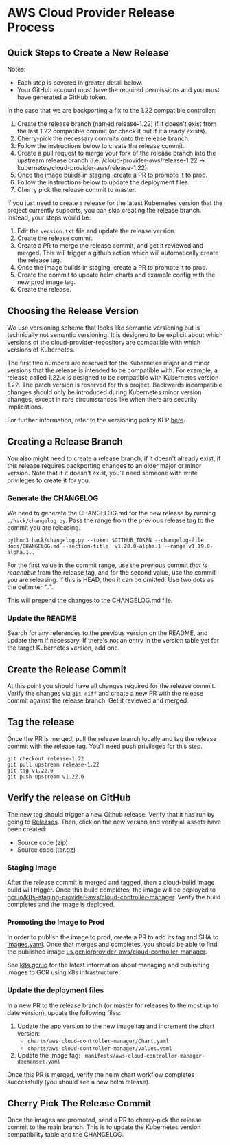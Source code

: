 # AWS Cloud Provider Release Process

## Quick Steps to Create a New Release

Notes:
- Each step is covered in greater detail below.
- Your GitHub account must have the required permissions and you must have generated a GitHub token.

In the case that we are backporting a fix to the 1.22 compatible controller:

1. Create the release branch (named release-1.22) if it doesn't exist from the last 1.22 compatible commit (or check it out if it already exists).
2. Cherry-pick the necessary commits onto the release branch.
3. Follow the instructions below to create the release commit.
4. Create a pull request to merge your fork of the release branch into the upstream release branch (i.e. <user>/cloud-provider-aws/release-1.22 -> kubernetes/cloud-provider-aws/release-1.22).
4. Once the image builds in staging, create a PR to promote it to prod.
5. Follow the instructions below to update the deployment files.
6. Cherry pick the release commit to master.

If you just need to create a release for the latest Kubernetes version that the project currently supports, you can skip creating the release branch.  Instead, your steps would be:

1. Edit the `version.txt` file and update the release version.
2. Create the release commit.
3. Create a PR to merge the release commit, and get it reviewed and merged.  This will trigger a github action which will automatically create the release tag.
4. Once the image builds in staging, create a PR to promote it to prod.
5. Create the commit to update helm charts and example config with the new prod image tag.
6. Create the release.

## Choosing the Release Version

We use versioning scheme that looks like semantic versioning but is technically not semantic versioning.  It is designed to be explicit about
which versions of the cloud-provider-repository are compatible with which versions of Kubernetes.

The first two numbers are reserved for the Kubernetes major and minor versions that the release is intended to be compatible with.  For example,
a release called 1.22.x is designed to be compatible with Kubernetes version 1.22.  The patch version is reserved for this project.  Backwards
incompatible changes should only be introduced during Kubernetes minor version changes, except in rare circumstances like when there are security
implications.

For further information, refer to the versioning policy KEP [here](https://github.com/kubernetes/enhancements/tree/master/keps/sig-cloud-provider/1771-versioning-policy-for-external-cloud-providers).

## Creating a Release Branch
You also might need to create a release branch, if it doesn't already exist, if this release requires backporting
changes to an older major or minor version. Note that if it doesn't exist, you'll need someone with write privileges to create it for you.

### Generate the CHANGELOG
We need to generate the CHANGELOG.md for the new release by running `./hack/changelog.py`. Pass the range from the previous release tag to the commit you
are releasing.

```
python3 hack/changelog.py --token $GITHUB_TOKEN --changelog-file docs/CHANGELOG.md --section-title  v1.20.0-alpha.1 --range v1.19.0-alpha.1..
```

For the first value in the commit range, use the previous commit *that is reachable* from the release tag, and for the second value,
use the commit you are releasing.  If this is HEAD, then it can be omitted.  Use two dots as the delimiter "..".

This will prepend the changes to the CHANGELOG.md file.

### Update the README
Search for any references to the previous version on the README, and update them if necessary.  If there's not an entry in the version table yet for the target
Kubernetes version, add one.

## Create the Release Commit
At this point you should have all changes required for the release commit. Verify the changes via `git diff` and create a new PR
with the release commit against the release branch.  Get it reviewed and merged.

## Tag the release

Once the PR is merged, pull the release branch locally and tag the release commit with the release tag. You'll need push privileges for this step.

```
git checkout release-1.22
git pull upstream release-1.22
git tag v1.22.0
git push upstream v1.22.0
```

## Verify the release on GitHub

The new tag should trigger a new Github release. Verify that it has run by going to [Releases](https://github.com/kubernetes/cloud-provider-aws/releases). Then, click on the new version and verify all assets have been created:

- Source code (zip)
- Source code (tar.gz)

### Staging Image

After the release commit is merged and tagged, then a cloud-build image build will trigger.  Once this build
completes, the image will be deployed to [gcr.io/k8s-staging-provider-aws/cloud-controller-manager](https://console.cloud.google.com/gcr/images/k8s-staging-provider-aws/global/cloud-controller-manager?project=k8s-staging-provider-aws).  Verify the build completes and the image is deployed.

### Promoting the Image to Prod

In order to publish the image to prod, create a PR to add its tag and SHA to [images.yaml](https://github.com/kubernetes/k8s.io/blob/main/k8s.gcr.io/images/k8s-staging-provider-aws/images.yaml).  Once that merges and completes, you should be able to find the published image [us.gcr.io/provider-aws/cloud-controller-manager](https://console.cloud.google.com/gcr/images/k8s-artifacts-prod/us/provider-aws/cloud-controller-manager).

See [k8s.gcr.io](https://github.com/kubernetes/k8s.io/tree/main/k8s.gcr.io) for the latest information about managing and publishing images to GCR using k8s infrastructure.

### Update the deployment files

In a new PR to the release branch (or master for releases to the most up to date version), update the following files:

1. Update the app version to the new image tag and increment the chart version:
   - `charts/aws-cloud-controller-manager/Chart.yaml`
   - `charts/aws-cloud-controller-manager/values.yaml`
1. Update the image tag: ` manifests/aws-cloud-controller-manager-daemonset.yaml`

Once this PR is merged, verify the helm chart workflow completes successfully (you should see a new helm release).

## Cherry Pick The Release Commit

Once the images are promoted, send a PR to cherry-pick the release commit to the main branch.  This is to update the Kubernetes version compatibility table and the CHANGELOG.

